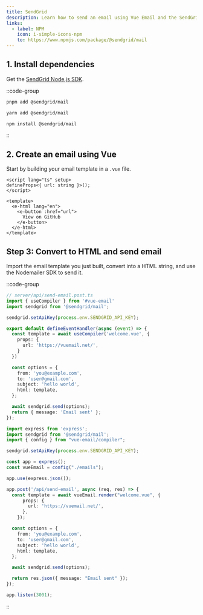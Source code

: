 ```yaml
---
title: SendGrid
description: Learn how to send an email using Vue Email and the SendGrid Node.js SDK.
links:
  - label: NPM
    icon: i-simple-icons-npm
    to: https://www.npmjs.com/package/@sendgrid/mail
---
```


## 1. Install dependencies

Get the [SendGrid Node.js SDK](https://www.npmjs.com/package/@sendgrid/mail).

::code-group

```sh [pnpm]
pnpm add @sendgrid/mail
```
```sh [yarn]
yarn add @sendgrid/mail
```
```sh [npm]
npm install @sendgrid/mail
```

::

## 2. Create an email using Vue

Start by building your email template in a `.vue` file.


```vue [emails/welcome.vue]
<script lang="ts" setup>
defineProps<{ url: string }>();
</script>

<template>
  <e-html lang="en">
    <e-button :href="url">
      View on GitHub
    </e-button>
  </e-html>
</template>
```

## Step 3: Convert to HTML and send email

Import the email template you just built, convert into a HTML string, and use the Nodemailer SDK to send it.

::code-group

```ts [Nuxt 3]
// server/api/send-email.post.ts
import { useCompiler } from '#vue-email'
import sendgrid from '@sendgrid/mail';

sendgrid.setApiKey(process.env.SENDGRID_API_KEY);

export default defineEventHandler(async (event) => {
  const template = await useCompiler('welcome.vue', {
    props: {
      url: 'https://vuemail.net/',
    }
  })

  const options = {
    from: 'you@example.com',
    to: 'user@gmail.com',
    subject: 'hello world',
    html: template,
  };

  await sendgrid.send(options);
  return { message: 'Email sent' };
});
```

```ts [NodeJs]
import express from 'express';
import sendgrid from '@sendgrid/mail';
import { config } from "vue-email/compiler";

sendgrid.setApiKey(process.env.SENDGRID_API_KEY);

const app = express();
const vueEmail = config("./emails");

app.use(express.json());

app.post('/api/send-email', async (req, res) => {
  const template = await vueEmail.render("welcome.vue", {
      props: {
        url: 'https://vuemail.net/',
      },
    });

  const options = {
    from: 'you@example.com',
    to: 'user@gmail.com',
    subject: 'hello world',
    html: template,
  };

  await sendgrid.send(options);

  return res.json({ message: "Email sent" });
});

app.listen(3001);
```

::
